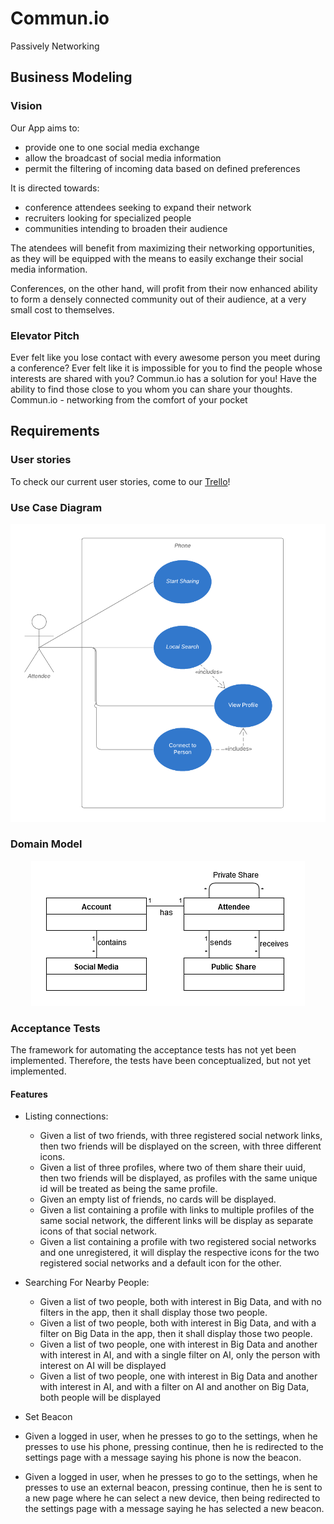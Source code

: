 # Commun.io
Passively Networking

## Business Modeling
### Vision
Our App aims to:

- provide one to one social media exchange
- allow the broadcast of social media information
- permit the filtering of incoming data based on defined preferences

It is directed towards:
    
- conference attendees seeking to expand their network
- recruiters looking for specialized people
- communities intending to broaden their audience
  
The atendees will benefit from maximizing their networking opportunities, as they will be equipped with the means to easily exchange their social media information.

Conferences, on the other hand, will profit from their now enhanced ability to form a densely connected community out of their audience, at a very small cost to themselves.

### Elevator Pitch
Ever felt like you lose contact with every awesome person you meet during a conference? Ever felt like
it is impossible for you to find the people whose interests are shared with you? Commun.io has a solution for you! Have the ability to find those close to you whom you can share your thoughts.
Commun.io - networking from the comfort of your pocket


## Requirements
### User stories
To check our current user stories, come to our [Trello](https://trello.com/b/Og2YbLLu/communio)!

### Use Case Diagram
<div align="center">
  <img width="865" src="assets/use-case.png">
</div>

### Domain Model
<div align="center">
  <img width="438" src="assets/domain-model.png">
</div>

### Acceptance Tests
The framework for automating the acceptance tests has not yet been implemented.
Therefore, the tests have been conceptualized, but not yet implemented.

#### Features
- Listing connections:
  - Given a list of two friends, with three registered social network links, then two friends will be displayed on the screen, with three different icons.
  - Given a list of three profiles, where two of them share their uuid, then two friends will be displayed, as profiles with the same unique id will be treated as being the same profile.
  - Given an empty list of friends, no cards will be displayed.
  - Given a list containing a profile with links to multiple profiles of the same social network, the different links will be display as separate icons of that social network.
  - Given a list containing a profile with two
    registered social networks and one unregistered,
    it will display the respective icons for the
    two registered social networks
    and a default icon for the other. 

- Searching For Nearby People:
  - Given a list of two people, both with interest in Big Data, and with no filters in the app, then it shall display those two people.
  - Given a list of two people, both with interest in Big Data, and with a filter on Big Data in the app, then it shall display those two people.
  - Given a list of two people, one with interest in Big Data and another with interest in AI, and with a single filter on AI, only the person with interest on AI will be displayed  
  - Given a list of two people, one with interest in Big Data and another with interest in AI, and with a filter on AI and another on Big Data, both people will be displayed
  
- Set Beacon
 - Given a logged in user, when he presses to go to the settings, when he presses to use his phone, pressing continue, then he is redirected to the settings page with a message saying his phone is now the beacon.
 - Given a logged in user, when he presses to go to the settings, when he presses to use an external beacon, pressing continue, then he is sent to a new page where he can select a new device, then being redirected to the settings page with a message saying he has selected a new beacon.
